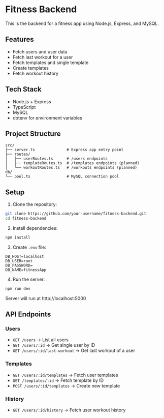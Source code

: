 # Fitness Backend

This is the backend for a fitness app using Node.js, Express, and MySQL.

## Features

- Fetch users and user data
- Fetch last workout for a user
- Fetch templates and single template
- Create templates
- Fetch workout history

## Tech Stack

- Node.js + Express
- TypeScript
- MySQL
- dotenv for environment variables

## Project Structure

```
src/
├── server.ts              # Express app entry point
├── routes/
│   ├── userRoutes.ts      # /users endpoints
│   ├── templateRoutes.ts  # /templates endpoints (planned)
│   └── workoutRoutes.ts   # /workouts endpoints (planned)
db/
└── pool.ts                # MySQL connection pool
```

## Setup

1. Clone the repository:

```bash
git clone https://github.com/your-username/fitness-backend.git
cd fitness-backend
```

2. Install dependencies:

```bash
npm install
```

3. Create `.env` file:

```env
DB_HOST=localhost
DB_USER=root
DB_PASSWORD=
DB_NAME=fitnessApp
```

4. Run the server:

```bash
npm run dev
```

Server will run at http://localhost:5000

## API Endpoints

### Users

- `GET /users` → List all users
- `GET /users/:id` → Get single user by ID
- `GET /users/:id/last-workout` → Get last workout of a user

### Templates

- `GET /users/:id/templates` → Fetch user templates
- `GET /templates/:id` → Fetch template by ID
- `POST /users/:id/templates` → Create new template

### History

- `GET /users/:id/history` → Fetch user workout history
